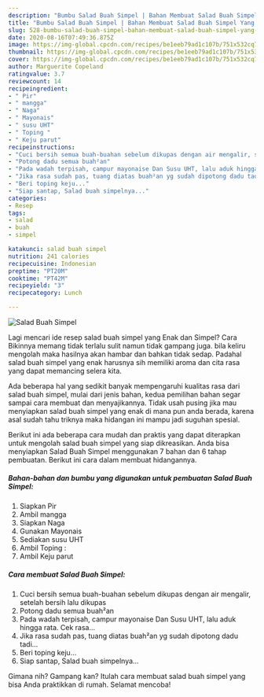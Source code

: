 ```yaml
---
description: "Bumbu Salad Buah Simpel | Bahan Membuat Salad Buah Simpel Yang Paling Enak"
title: "Bumbu Salad Buah Simpel | Bahan Membuat Salad Buah Simpel Yang Paling Enak"
slug: 528-bumbu-salad-buah-simpel-bahan-membuat-salad-buah-simpel-yang-paling-enak
date: 2020-08-16T07:49:36.875Z
image: https://img-global.cpcdn.com/recipes/be1eeb79ad1c107b/751x532cq70/salad-buah-simpel-foto-resep-utama.jpg
thumbnail: https://img-global.cpcdn.com/recipes/be1eeb79ad1c107b/751x532cq70/salad-buah-simpel-foto-resep-utama.jpg
cover: https://img-global.cpcdn.com/recipes/be1eeb79ad1c107b/751x532cq70/salad-buah-simpel-foto-resep-utama.jpg
author: Marguerite Copeland
ratingvalue: 3.7
reviewcount: 14
recipeingredient:
- " Pir"
- " mangga"
- " Naga"
- " Mayonais"
- " susu UHT"
- " Toping "
- " Keju parut"
recipeinstructions:
- "Cuci bersih semua buah-buahan sebelum dikupas dengan air mengalir, setelah bersih lalu dikupas"
- "Potong dadu semua buah²an"
- "Pada wadah terpisah, campur mayonaise Dan Susu UHT, lalu aduk hingga rata. Cek rasa..."
- "Jika rasa sudah pas, tuang diatas buah²an yg sudah dipotong dadu tadi..."
- "Beri toping keju..."
- "Siap santap, Salad buah simpelnya..."
categories:
- Resep
tags:
- salad
- buah
- simpel

katakunci: salad buah simpel 
nutrition: 241 calories
recipecuisine: Indonesian
preptime: "PT20M"
cooktime: "PT42M"
recipeyield: "3"
recipecategory: Lunch

---
```



![Salad Buah Simpel](https://img-global.cpcdn.com/recipes/be1eeb79ad1c107b/751x532cq70/salad-buah-simpel-foto-resep-utama.jpg)

Lagi mencari ide resep salad buah simpel yang Enak dan Simpel? Cara Bikinnya memang tidak terlalu sulit namun tidak gampang juga. bila keliru mengolah maka hasilnya akan hambar dan bahkan tidak sedap. Padahal salad buah simpel yang enak harusnya sih memiliki aroma dan cita rasa yang dapat memancing selera kita.



Ada beberapa hal yang sedikit banyak mempengaruhi kualitas rasa dari salad buah simpel, mulai dari jenis bahan, kedua pemilihan bahan segar sampai cara membuat dan menyajikannya. Tidak usah pusing jika mau menyiapkan salad buah simpel yang enak di mana pun anda berada, karena asal sudah tahu triknya maka hidangan ini mampu jadi suguhan spesial.


Berikut ini ada beberapa cara mudah dan praktis yang dapat diterapkan untuk mengolah salad buah simpel yang siap dikreasikan. Anda bisa menyiapkan Salad Buah Simpel menggunakan 7 bahan dan 6 tahap pembuatan. Berikut ini cara dalam membuat hidangannya.

<!--inarticleads1-->

##### Bahan-bahan dan bumbu yang digunakan untuk pembuatan Salad Buah Simpel:

1. Siapkan  Pir
1. Ambil  mangga
1. Siapkan  Naga
1. Gunakan  Mayonais
1. Sediakan  susu UHT
1. Ambil  Toping :
1. Ambil  Keju parut




<!--inarticleads2-->

##### Cara membuat Salad Buah Simpel:

1. Cuci bersih semua buah-buahan sebelum dikupas dengan air mengalir, setelah bersih lalu dikupas
1. Potong dadu semua buah²an
1. Pada wadah terpisah, campur mayonaise Dan Susu UHT, lalu aduk hingga rata. Cek rasa...
1. Jika rasa sudah pas, tuang diatas buah²an yg sudah dipotong dadu tadi...
1. Beri toping keju...
1. Siap santap, Salad buah simpelnya...




Gimana nih? Gampang kan? Itulah cara membuat salad buah simpel yang bisa Anda praktikkan di rumah. Selamat mencoba!
